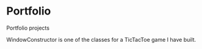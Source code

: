 # Portfolio
Portfolio projects

WindowConstructor is one of the classes for a TicTacToe game I have built.
